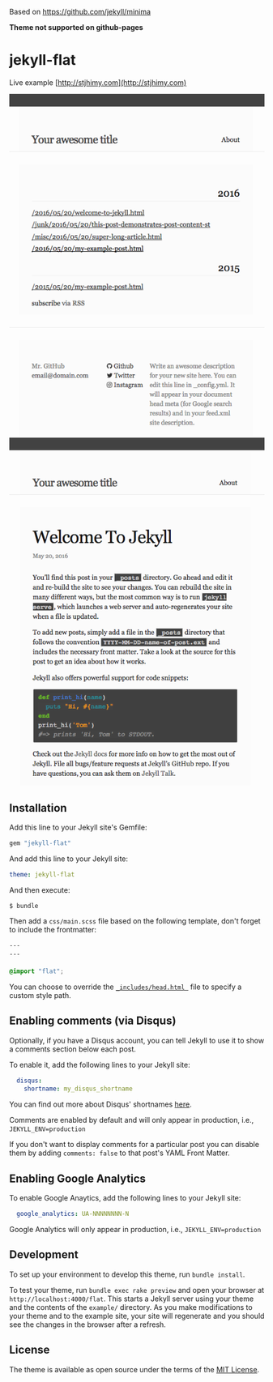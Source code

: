 Based on https://github.com/jekyll/minima

**Theme not supported on github-pages**


# jekyll-flat

Live example [http://stjhimy.com](http://stjhimy.com)

<p align="center">
  <img src="./screenshot_home.png">
  <img src="./screenshot_post.png">
</p>

## Installation

Add this line to your Jekyll site's Gemfile:

```ruby
gem "jekyll-flat"
```

And add this line to your Jekyll site:

```yaml
theme: jekyll-flat
```

And then execute:

    $ bundle
    
Then add a `css/main.scss` file based on the following template, don't forget to include the frontmatter:

```css
---
---

@import "flat";
```

You can choose to override the [`_includes/head.html `](_includes/head.html) file to specify a custom style path.

## Enabling comments (via Disqus)

Optionally, if you have a Disqus account, you can tell Jekyll to use it to show a comments section below each post.

To enable it, add the following lines to your Jekyll site:

```yaml
  disqus:
    shortname: my_disqus_shortname
```

You can find out more about Disqus' shortnames [here](https://help.disqus.com/customer/portal/articles/466208).

Comments are enabled by default and will only appear in production, i.e., `JEKYLL_ENV=production`

If you don't want to display comments for a particular post you can disable them by adding `comments: false` to that post's YAML Front Matter.

## Enabling Google Analytics

To enable Google Anaytics, add the following lines to your Jekyll site:

```yaml
  google_analytics: UA-NNNNNNNN-N
```

Google Analytics will only appear in production, i.e., `JEKYLL_ENV=production`

## Development

To set up your environment to develop this theme, run `bundle install`.

To test your theme, run `bundle exec rake preview` and open your browser at `http://localhost:4000/flat`. This starts a Jekyll server using your theme and the contents of the `example/` directory. As you make modifications to your theme and to the example site, your site will regenerate and you should see the changes in the browser after a refresh.

## License

The theme is available as open source under the terms of the [MIT License](http://opensource.org/licenses/MIT).
